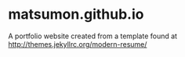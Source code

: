 # matsumon.github.io
A portfolio website created from a template found at http://themes.jekyllrc.org/modern-resume/

